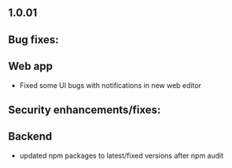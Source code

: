## 1.0.01

## Bug fixes:

## Web app

* Fixed some UI bugs with notifications in new web editor

## Security enhancements/fixes:

## Backend

* updated npm packages to latest/fixed versions after npm audit

##
